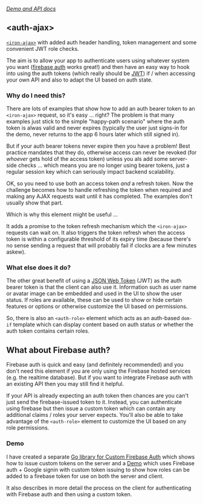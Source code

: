 _[Demo and API docs](http://captaincodeman.github.io/auth-ajax/)_

## \<auth-ajax\>

[`<iron-ajax>`](https://beta.webcomponents.org/element/PolymerElements/iron-ajax)
with added auth header handling, token management and some convenient JWT role checks.

The aim is to allow your app to authenticate users using whatever system you want
([firebase auth](https://firebase.google.com/docs/auth/) works great!) and then have
an easy way to hook into using the auth tokens (which really should be [JWT](https://jwt.io/))
if / when accessing your own API and also to adapt the UI based on auth state.

### Why do I need this?

There are lots of examples that show how to add an auth bearer token to an `<iron-ajax>`
request, so it's easy ... right? The problem is that many examples just stick to the simple
"happy-path scenario" where the auth token is alwas valid and never expires (typically
the user just signs-in for the demo, never returns to the app 6 hours later which still 
signed in).

But if your auth bearer tokens never expire then you have a problem! Best practice mandates
that they do, otherwise access can never be revoked (for *whoever* gets hold of the access token)
unless you als add some server-side checks ... which means you are no longer using bearer
tokens, just a regular session key which can seriously impact backend scalability.

OK, so you need to use both an access token *and* a refresh token. Now the challenge becomes
how to handle refreshing the token when required and making any AJAX requests wait until it
has completed. The examples don't usually show that part.

Which is why this element might be useful ...

It adds a promise to the token refresh mechanism which the `<iron-ajax>` requests can wait
on. It also triggers the token refresh when the access token is within a configurable 
threshold of its expiry time (because there's no sense sending a request that will probably
fail if clocks are a few minutes askew).

### What else does it do?

The other great benefit of using a [JSON Web Token](https://jwt.io/) (JWT) as the auth bearer 
token is that the client can also use it. Information such as user name or avatar image can be 
embedded and used in the UI to show the user status. If roles are available, these can be used 
to show or hide certain features or options or otherwise customize the UI based on permissions.

So, there is also an `<auth-role>` element which acts as an auth-based `dom-if` template which
can display content based on auth status or whether the auth token contains certain roles.

## What about Firebase auth?

Firebase auth is quick and easy (and definitely recommended) and you don't need this element
if you are only using the Firebase hosted services (e.g. the realtime database). But if you 
want to integrate Firebase auth with an existing API then you may still find it helpful.

If your API is already expecting an auth token then chances are you can't just send the
firebase-issued token to it. Instead, you can authenticate using firebase but then issue a
custom token which can contain any additional claims / roles your server expects. You'll also
be able to take advantage of the `<auth-role>` element to customize the UI based on any 
role permissions.

### Demo

I have created a separate [Go library for Custom Firebase Auth](https://github.com/CaptainCodeman/go-firebase)
which shows how to issue custom tokens on the server and a [Demo](http://www.captaincodeman.com/auth-ajax/components/auth-ajax/demo/)
which uses Firebase auth + Google signin with custom token issuing to show how roles can be
added to a firebase token for use on both the server and client.

It also describes in more detail the process on the client for authenticating with Firebase auth
and then using a custom token.